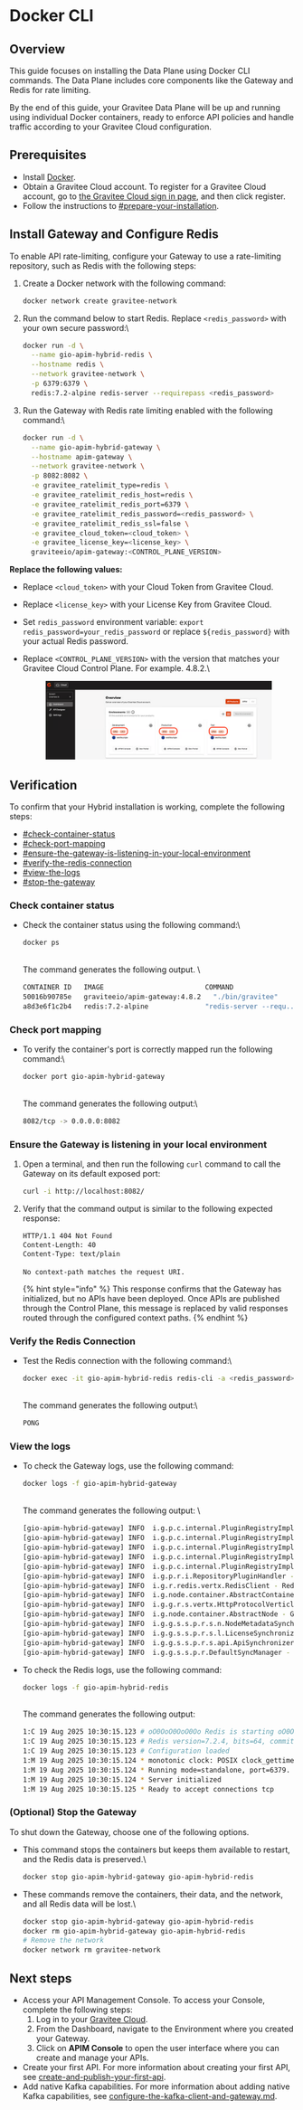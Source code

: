# Docker CLI

## Overview&#x20;

This guide focuses on installing the Data Plane using Docker CLI commands. The Data Plane includes core components like the Gateway and Redis for rate limiting.&#x20;

By the end of this guide, your Gravitee Data Plane will be up and running using individual Docker containers, ready to enforce API policies and handle traffic according to your Gravitee Cloud configuration.

## Prerequisites

* Install [Docker](https://docs.docker.com/engine/install/).&#x20;
* Obtain a Gravitee Cloud account. To register for a Gravitee Cloud account, go to [the Gravitee Cloud sign in page](http://cloud.gravitee.io/signup), and then click register.
* Follow the instructions to [#prepare-your-installation](../#prepare-your-installation "mention").

## Install Gateway and Configure Redis

To enable API rate-limiting, configure your Gateway to use a rate-limiting repository, such as Redis with the following steps:&#x20;

1.  Create a Docker network with the following command:

    ```sh
    docker network create gravitee-network
    ```
2.  Run the command below to start Redis. Replace `<redis_password>` with your own secure password:\


    ```sh
    docker run -d \
      --name gio-apim-hybrid-redis \
      --hostname redis \
      --network gravitee-network \
      -p 6379:6379 \
      redis:7.2-alpine redis-server --requirepass <redis_password>
    ```
3.  Run the Gateway with Redis rate limiting enabled with the following command:\


    ```bash
    docker run -d \
      --name gio-apim-hybrid-gateway \
      --hostname apim-gateway \
      --network gravitee-network \
      -p 8082:8082 \
      -e gravitee_ratelimit_type=redis \
      -e gravitee_ratelimit_redis_host=redis \
      -e gravitee_ratelimit_redis_port=6379 \
      -e gravitee_ratelimit_redis_password=<redis_password> \
      -e gravitee_ratelimit_redis_ssl=false \
      -e gravitee_cloud_token=<cloud_token> \
      -e gravitee_license_key=<license_key> \
      graviteeio/apim-gateway:<CONTROL_PLANE_VERSION>
    ```

**Replace the following values:**

* Replace `<cloud_token>` with your Cloud Token from Gravitee Cloud.
* Replace `<license_key>` with your License Key from Gravitee Cloud.
* Set `redis_password` environment variable: `export redis_password=your_redis_password` or replace `${redis_password}` with your actual Redis password.
*   Replace `<CONTROL_PLANE_VERSION>` with the version that matches your Gravitee Cloud Control Plane. For example. 4.8.2.\


    <figure><img src="../../../.gitbook/assets/image (324).png" alt=""><figcaption></figcaption></figure>



## Verification

To confirm that your Hybrid installation is working, complete the following steps:

* [#check-container-status](docker-cli.md#check-container-status "mention")
* [#check-port-mapping](docker-cli.md#check-port-mapping "mention")
* [#ensure-the-gateway-is-listening-in-your-local-environment](docker-cli.md#ensure-the-gateway-is-listening-in-your-local-environment "mention")
* [#verify-the-redis-connection](docker-cli.md#verify-the-redis-connection "mention")
* [#view-the-logs](docker-cli.md#view-the-logs "mention")
* [#stop-the-gateway](docker-cli.md#stop-the-gateway "mention")

### Check container status

*   Check the container status using the following command:\


    ```sh
    docker ps
    ```

    \
    The command generates the following output. \


    ```sh
    CONTAINER ID   IMAGE                         COMMAND                  CREATED             STATUS             PORTS                    NAMES
    50016b90785e   graviteeio/apim-gateway:4.8.2   "./bin/gravitee"         About an hour ago   Up About an hour   0.0.0.0:8082->8082/tcp   gio-apim-hybrid-gateway
    a8d3e6f1c2b4   redis:7.2-alpine              "redis-server --requ..." About an hour ago   Up About an hour   0.0.0.0:6379->6379/tcp   gio-apim-hybrid-redis
    ```

### Check port mapping&#x20;

*   To verify the container's port is correctly mapped run the following command:\


    ```sh
    docker port gio-apim-hybrid-gateway
    ```

    \
    The command generates the following output:\


    ```sh
    8082/tcp -> 0.0.0.0:8082
    ```

### **Ensure the Gateway is listening in your local environment**

1.  Open a terminal, and then run the following `curl` command to call the Gateway on its default exposed port:

    ```bash
    curl -i http://localhost:8082/
    ```
2.  Verify that the command output is similar to the following expected response:

    ```http
    HTTP/1.1 404 Not Found
    Content-Length: 40
    Content-Type: text/plain

    No context-path matches the request URI.
    ```



    {% hint style="info" %}
    This response confirms that the Gateway has initialized, but no APIs have been deployed. Once APIs are published through the Control Plane, this message is replaced by valid responses routed through the configured context paths.
    {% endhint %}

### Verify the Redis Connection&#x20;

*   Test the Redis connection with the following command:\


    ```bash
    docker exec -it gio-apim-hybrid-redis redis-cli -a <redis_password> ping
    ```

    \
    The command generates the following output:\


    ```bash
    PONG
    ```

### View the logs

*   To check the Gateway logs, use the following command:

    ```sh
    docker logs -f gio-apim-hybrid-gateway
    ```

    \
    The command generates the following output: \


    ```bash
    [gio-apim-hybrid-gateway] INFO  i.g.p.c.internal.PluginRegistryImpl - Loading plugins from /opt/graviteeio-gateway/plugins
    [gio-apim-hybrid-gateway] INFO  i.g.p.c.internal.PluginRegistryImpl - List of available policy: 
    [gio-apim-hybrid-gateway] INFO  i.g.p.c.internal.PluginRegistryImpl -         > rate-limit [3.0.0] has been loaded
    [gio-apim-hybrid-gateway] INFO  i.g.p.c.internal.PluginRegistryImpl -         > jwt [6.1.2] has been loaded
    [gio-apim-hybrid-gateway] INFO  i.g.p.c.internal.PluginRegistryImpl -         > key-less [4.0.0] has been loaded
    [gio-apim-hybrid-gateway] INFO  i.g.p.r.i.RepositoryPluginHandler - Repository [RATE_LIMIT] loaded by redis
    [gio-apim-hybrid-gateway] INFO  i.g.r.redis.vertx.RedisClient - Redis is now ready to be used.
    [gio-apim-hybrid-gateway] INFO  i.g.node.container.AbstractContainer - Starting Gravitee.io - API Gateway...
    [gio-apim-hybrid-gateway] INFO  i.g.g.r.s.vertx.HttpProtocolVerticle - HTTP server [http] ready to accept requests on port 8082
    [gio-apim-hybrid-gateway] INFO  i.g.node.container.AbstractNode - Gravitee.io - API Gateway id[05dbfca1-3102-4cbb-9bfc-a13102acbbdd] version[4.8.2] started in 866 ms.
    [gio-apim-hybrid-gateway] INFO  i.g.g.s.s.p.r.s.n.NodeMetadataSynchronizer - Node metadata synchronized in 285ms
    [gio-apim-hybrid-gateway] INFO  i.g.g.s.s.p.r.s.l.LicenseSynchronizer - 1 licenses synchronized in 46ms
    [gio-apim-hybrid-gateway] INFO  i.g.g.s.s.p.r.s.api.ApiSynchronizer - 0 apis synchronized in 26ms
    [gio-apim-hybrid-gateway] INFO  i.g.g.s.s.p.r.DefaultSyncManager - Sync service has been scheduled with delay [10000 MILLISECONDS]
    ```



*   To check the Redis logs, use the following command:

    ```bash
    docker logs -f gio-apim-hybrid-redis
    ```

    \
    The command generates the following output:&#x20;

    ```bash
    1:C 19 Aug 2025 10:30:15.123 # oO0OoO0OoO0Oo Redis is starting oO0OoO0OoO0Oo
    1:C 19 Aug 2025 10:30:15.123 # Redis version=7.2.4, bits=64, commit=00000000, modified=0, pid=1, just started
    1:C 19 Aug 2025 10:30:15.123 # Configuration loaded
    1:M 19 Aug 2025 10:30:15.124 * monotonic clock: POSIX clock_gettime
    1:M 19 Aug 2025 10:30:15.124 * Running mode=standalone, port=6379.
    1:M 19 Aug 2025 10:30:15.124 * Server initialized
    1:M 19 Aug 2025 10:30:15.125 * Ready to accept connections tcp
    ```

### (Optional) Stop the Gateway

To shut down the Gateway, choose one of the following options.

*   This command stops the containers but keeps them available to restart, and the Redis data is preserved.\


    ```sh
    docker stop gio-apim-hybrid-gateway gio-apim-hybrid-redis
    ```
*   These commands remove the containers, their data, and the network, and all Redis data will be lost.\


    ```sh
    docker stop gio-apim-hybrid-gateway gio-apim-hybrid-redis
    docker rm gio-apim-hybrid-gateway gio-apim-hybrid-redis
    # Remove the network
    docker network rm gravitee-network
    ```

## Next steps

* Access your API Management Console. To access your Console, complete the following steps:
  1. Log in to your [Gravitee Cloud](https://cloud.gravitee.io/).
  2. From the Dashboard, navigate to the Environment where you created your Gateway.
  3. Click on **APIM Console** to open the user interface where you can create and manage your APIs.
* Create your first API. For more information about creating your first API, see [create-and-publish-your-first-api](../../../how-to-guides/create-and-publish-your-first-api/ "mention").
* Add native Kafka capabilities. For more information about adding native Kafka capabilities, see [configure-the-kafka-client-and-gateway.md](../../../kafka-gateway/configure-the-kafka-client-and-gateway.md "mention").
